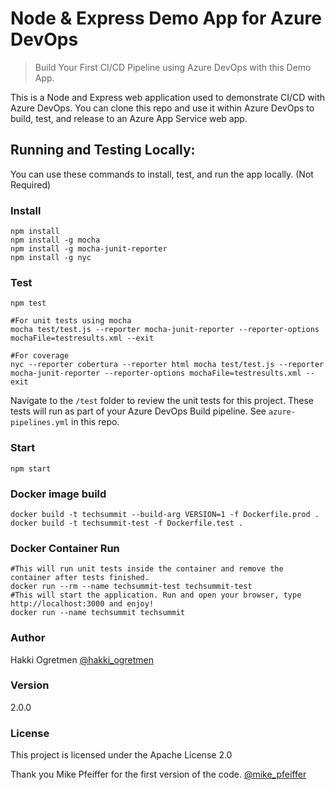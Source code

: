 # Node & Express Demo App for Azure DevOps

> Build Your First CI/CD Pipeline using Azure DevOps with this Demo App.

This is a Node and Express web application used to demonstrate CI/CD with Azure DevOps. You can clone this repo and use it within Azure DevOps to build, test, and release to an Azure App Service web app.

## Running and Testing Locally:

You can use these commands to install, test, and run the app locally. (Not Required)

### Install

```
npm install 
npm install -g mocha
npm install -g mocha-junit-reporter
npm install -g nyc
```

### Test

```
npm test

#For unit tests using mocha
mocha test/test.js --reporter mocha-junit-reporter --reporter-options mochaFile=testresults.xml --exit

#For coverage
nyc --reporter cobertura --reporter html mocha test/test.js --reporter mocha-junit-reporter --reporter-options mochaFile=testresults.xml --exit
```

Navigate to the `/test` folder to review the unit tests for this project. These tests will run as part of your Azure DevOps Build pipeline. See `azure-pipelines.yml` in this repo.

### Start

```
npm start
```
### Docker image build
```
docker build -t techsummit --build-arg VERSION=1 -f Dockerfile.prod .
docker build -t techsummit-test -f Dockerfile.test .
```
### Docker Container Run
```
#This will run unit tests inside the container and remove the container after tests finished.
docker run --rm --name techsummit-test techsummit-test
#This will start the application. Run and open your browser, type http://localhost:3000 and enjoy!
docker run --name techsummit techsummit
```
### Author

Hakki Ogretmen
[@hakki_ogretmen](https://twitter.com/hakki_ogretmen)

### Version

2.0.0

### License

This project is licensed under the Apache License 2.0

Thank you Mike Pfeiffer for the first version of the code.
[@mike_pfeiffer](https://twitter.com/mike_pfeiffer)
